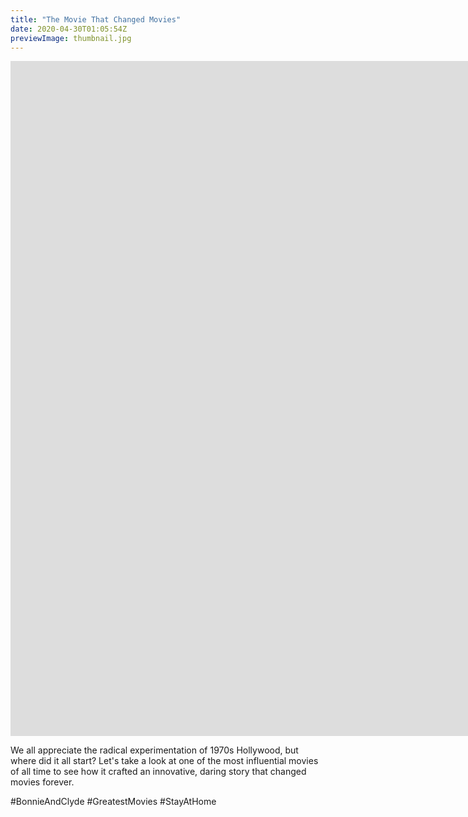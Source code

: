 ```yaml
---
title: "The Movie That Changed Movies"
date: 2020-04-30T01:05:54Z
previewImage: thumbnail.jpg
---
```


<iframe width="1920" height="1080" src="https://www.youtube.com/embed/0wI4HXBH9Yc" frameborder="0" allow="accelerometer; autoplay; clipboard-write; encrypted-media; gyroscope; picture-in-picture" allowfullscreen></iframe>

We all appreciate the radical experimentation of 1970s Hollywood, but where did it all start? Let's take a look at one of the most influential movies of all time to see how it crafted an innovative, daring story that changed movies forever.

\#BonnieAndClyde #GreatestMovies #StayAtHome